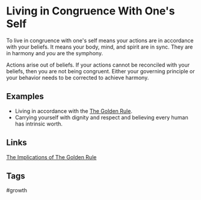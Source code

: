 # Living in Congruence With One's Self

To live in congruence with one's self means your actions are in accordance with your beliefs. It means your body, mind, and spirit are in sync. They are in harmony and *you* are the symphony.  

Actions arise out of beliefs. If your actions cannot be reconciled with your beliefs, then you are not being congruent. Either your governing principle or your behavior needs to be corrected to achieve harmony.  

## Examples
* Living in accordance with the [The Golden Rule](../202307310130).  
* Carrying yourself with dignity and respect and believing every human has intrinsic worth.  

## Links
[The Implications of The Golden Rule](../202307310117)

## Tags
#growth
